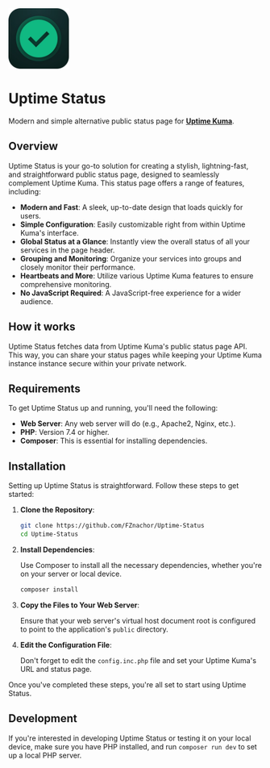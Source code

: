 <img src="./public/icon.webp" width="120px" alt="Uptime Status logo">

# Uptime Status

Modern and simple alternative public status page for **[Uptime Kuma](https://uptime.kuma.pet/)**.

## Overview

Uptime Status is your go-to solution for creating a stylish, lightning-fast, and straightforward public status page, designed to seamlessly complement Uptime Kuma. This status page offers a range of features, including:

- **Modern and Fast**: A sleek, up-to-date design that loads quickly for users.
- **Simple Configuration**: Easily customizable right from within Uptime Kuma's interface.
- **Global Status at a Glance**: Instantly view the overall status of all your services in the page header.
- **Grouping and Monitoring**: Organize your services into groups and closely monitor their performance.
- **Heartbeats and More**: Utilize various Uptime Kuma features to ensure comprehensive monitoring.
- **No JavaScript Required**: A JavaScript-free experience for a wider audience.

## How it works

Uptime Status fetches data from Uptime Kuma's public status page API. This way, you can share your status pages while keeping your Uptime Kuma instance instance secure within your private network.

## Requirements

To get Uptime Status up and running, you'll need the following:

- **Web Server**: Any web server will do (e.g., Apache2, Nginx, etc.).
- **PHP**: Version 7.4 or higher.
- **Composer**: This is essential for installing dependencies.

## Installation

Setting up Uptime Status is straightforward. Follow these steps to get started:

1. **Clone the Repository**:

	```sh
	git clone https://github.com/FZnachor/Uptime-Status
	cd Uptime-Status
	```

2. **Install Dependencies**:

	Use Composer to install all the necessary dependencies, whether you're on your server or local device.

	```sh
	composer install
	```

3. **Copy the Files to Your Web Server**:
    
	Ensure that your web server's virtual host document root is configured to point to the application's `public` directory.

4. **Edit the Configuration File**:

    Don't forget to edit the `config.inc.php` file and set your Uptime Kuma's URL and status page.
	
Once you've completed these steps, you're all set to start using Uptime Status.

## Development

If you're interested in developing Uptime Status or testing it on your local device, make sure you have PHP installed, and run `composer run dev` to set up a local PHP server.
